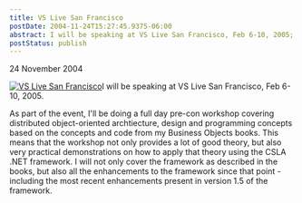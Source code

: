 ```yaml
---
title: VS Live San Francisco
postDate: 2004-11-24T15:27:45.9375-06:00
abstract: I will be speaking at VS Live San Francisco, Feb 6-10, 2005; including a pre-con workshop on distributed object-oriented architecture and design.
postStatus: publish
---
```

24 November 2004

[![VS Live San Francisco](/images/vslivesf05.jpg)](http://www.vslive.com/)I will be speaking at VS Live San Francisco, Feb 6-10, 2005.

As part of the event, I'll be doing a full day pre-con workshop covering distributed object-oriented archtiecture, design and programming concepts based on the concepts and code from my Business Objects books. This means that the workshop not only provides a lot of good theory, but also very practical demonstrations on how to apply that theory using the CSLA .NET framework. I will not only cover the framework as described in the books, but also all the enhancements to the framework since that point - including the most recent enhancements present in version 1.5 of the framework.
